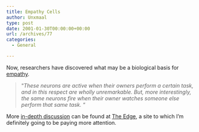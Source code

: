 ```yaml
---
title: Empathy Cells
author: Unxmaal
type: post
date: 2001-01-30T00:00:00+00:00
url: /archives/77
categories:
  - General

---
```

Now, researchers have discovered what may be a biological basis for <A HREF="http://www.newscientist.com/features/features.jsp?id=ns22751">empathy</A>. 

> &#8220;_These neurons are active when their owners perform a certain task, and in this respect are wholly unremarkable. But, more interestingly, the same neurons fire when their owner watches someone else perform that same task._ &#8220;

More [in-depth discussion][1] can be found at [The Edge][2], a site to which I&#8217;m definitely going to be paying more attention.

 [1]: http://www.edge.org/discourse/mirror_neurons.html
 [2]: http://www.edge.org/